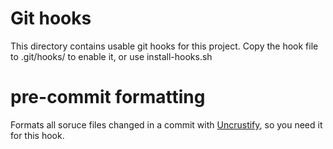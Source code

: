 Git hooks
=====

This directory contains usable git hooks for this project. Copy the hook file to .git/hooks/ to enable it, or use install-hooks.sh


pre-commit formatting
=====

Formats all soruce files changed in a commit with [Uncrustify](http://sourceforge.net/projects/uncrustify/), so you need it for this hook.